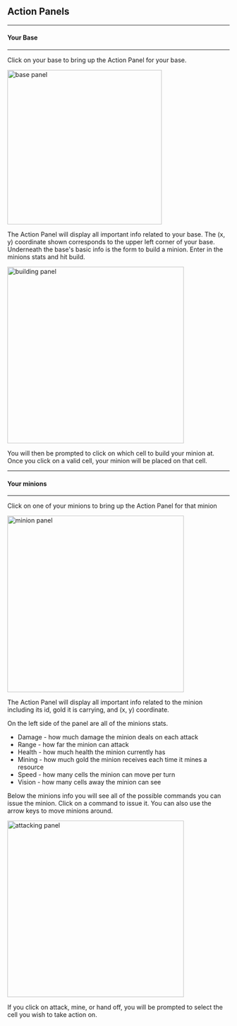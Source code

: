 ﻿## Action Panels

***

#### Your Base

***

Click on your base to bring up the Action Panel for your base.

<img src="/public/views/images/base-panel.png" alt="base panel" style="width: 350px;">

The Action Panel will display all important info related to your base.
The (x, y) coordinate shown corresponds to the upper left corner of your base.
Underneath the base's basic info is the form to build a minion. Enter in the minions stats and hit build.

<img src="/public/views/images/building.png" alt="building panel" style="width: 400px;">

You will then be prompted to click on which cell to build your minion at. Once you click on a valid cell, your minion will be placed on that cell.

***

#### Your minions

***

Click on one of your minions to bring up the Action Panel for that minion

<img src="/public/views/images/minion-panel.png" alt="minion panel" style="width: 400px;">

The Action Panel will display all important info related to the minion including its id, gold it is carrying, and (x, y) coordinate.

On the left side of the panel are all of the minions stats.

- Damage - how much damage the minion deals on each attack
- Range - how far the minion can attack
- Health - how much health the minion currently has
- Mining - how much gold the minion receives each time it mines a resource
- Speed - how many cells the minion can move per turn
- Vision - how many cells away the minion can see

Below the minions info you will see all of the possible commands you can issue the minion. Click on a command to issue it.
You can also use the arrow keys to move minions around. 

<img src="/public/views/images/attacking.png" alt="attacking panel" style="width: 400px;">

If you click on attack, mine, or hand off, you will be prompted to select the cell you wish to take action on.